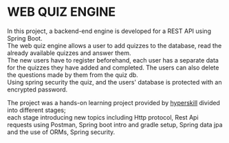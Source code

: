 # WEB QUIZ ENGINE

In this project, a backend-end engine is developed for a REST API using Spring Boot.  
The web quiz engine allows a user to add quizzes to the database, read the already available quizzes and answer them.  
The new users have to register beforehand, each user has a separate data for the quizzes they have added and completed. The users can also delete the questions made by them from the quiz db.  
Using spring security the quiz, and the users' database is protected with an encrypted password.

The project was a hands-on learning project provided by [hyperskill](https://hyperskill.org/projects/91?track=1) divided into different stages;  
each stage introducing new topics including Http protocol, Rest Api requests using Postman, Spring boot intro and gradle setup, Spring data jpa and the use of ORMs, Spring security.
